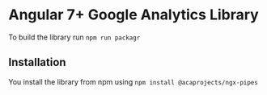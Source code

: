 # Angular 7+ Google Analytics Library

To build the library run `npm run packagr`

## Installation

You install the library from npm using `npm install @acaprojects/ngx-pipes`